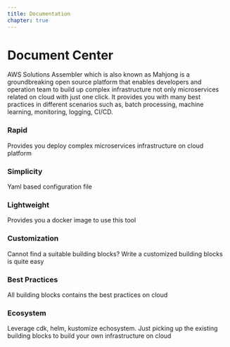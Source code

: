 ```yaml
---
title: Documentation
chapter: true
---
```


# Document Center

AWS Solutions Assembler which is also known as Mahjong is a groundbreaking open source platform that enables developers and operation team to build up complex infrastructure not only microservices related on cloud with just one click. It provides you with many best practices in different scenarios such as, batch processing, machine learning, monitoring, logging, CI/CD.

### Rapid

Provides you deploy complex microservices infrastructure on cloud platform

### Simplicity

Yaml based configuration file

### Lightweight

Provides you a docker image to use this tool

### Customization

Cannot find a suitable building blocks? Write a customized building blocks is quite easy

### Best Practices

All building blocks contains the best practices on cloud

### Ecosystem

Leverage cdk, helm, kustomize echosystem. Just picking up the existing building blocks to build your own infrastructure on cloud
